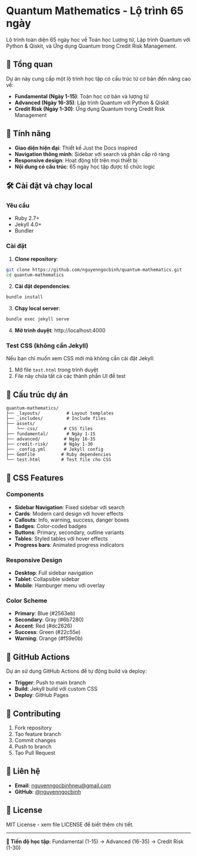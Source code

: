 # Quantum Mathematics - Lộ trình 65 ngày

Lộ trình toàn diện 65 ngày học về Toán học Lượng tử, Lập trình Quantum với Python & Qiskit, và Ứng dụng Quantum trong Credit Risk Management.

## 🎯 Tổng quan

Dự án này cung cấp một lộ trình học tập có cấu trúc từ cơ bản đến nâng cao về:

- **Fundamental (Ngày 1-15)**: Toán học cơ bản và lượng tử
- **Advanced (Ngày 16-35)**: Lập trình Quantum với Python & Qiskit
- **Credit Risk (Ngày 1-30)**: Ứng dụng Quantum trong Credit Risk Management

## 🚀 Tính năng

- **Giao diện hiện đại**: Thiết kế Just the Docs inspired
- **Navigation thông minh**: Sidebar với search và phân cấp rõ ràng
- **Responsive design**: Hoạt động tốt trên mọi thiết bị
- **Nội dung có cấu trúc**: 65 ngày học tập được tổ chức logic

## 🛠️ Cài đặt và chạy local

### Yêu cầu
- Ruby 2.7+ 
- Jekyll 4.0+
- Bundler

### Cài đặt

1. **Clone repository**:
```bash
git clone https://github.com/nguyenngocbinh/quantum-mathematics.git
cd quantum-mathematics
```

2. **Cài đặt dependencies**:
```bash
bundle install
```

3. **Chạy local server**:
```bash
bundle exec jekyll serve
```

4. **Mở trình duyệt**: http://localhost:4000

### Test CSS (không cần Jekyll)

Nếu bạn chỉ muốn xem CSS mới mà không cần cài đặt Jekyll:

1. Mở file `test.html` trong trình duyệt
2. File này chứa tất cả các thành phần UI để test

## 📁 Cấu trúc dự án

```
quantum-mathematics/
├── _layouts/          # Layout templates
├── _includes/         # Include files
├── assets/
│   └── css/          # CSS files
├── fundamental/       # Ngày 1-15
├── advanced/         # Ngày 16-35
├── credit-risk/      # Ngày 1-30
├── _config.yml       # Jekyll config
├── Gemfile          # Ruby dependencies
└── test.html        # Test file cho CSS
```

## 🎨 CSS Features

### Components
- **Sidebar Navigation**: Fixed sidebar với search
- **Cards**: Modern card design với hover effects
- **Callouts**: Info, warning, success, danger boxes
- **Badges**: Color-coded badges
- **Buttons**: Primary, secondary, outline variants
- **Tables**: Styled tables với hover effects
- **Progress bars**: Animated progress indicators

### Responsive Design
- **Desktop**: Full sidebar navigation
- **Tablet**: Collapsible sidebar
- **Mobile**: Hamburger menu với overlay

### Color Scheme
- **Primary**: Blue (#2563eb)
- **Secondary**: Gray (#6b7280)
- **Accent**: Red (#dc2626)
- **Success**: Green (#22c55e)
- **Warning**: Orange (#f59e0b)

## 🔄 GitHub Actions

Dự án sử dụng GitHub Actions để tự động build và deploy:

- **Trigger**: Push to main branch
- **Build**: Jekyll build với custom CSS
- **Deploy**: GitHub Pages

## 📝 Contributing

1. Fork repository
2. Tạo feature branch
3. Commit changes
4. Push to branch
5. Tạo Pull Request

## 📧 Liên hệ

- **Email**: nguyenngocbinhneu@gmail.com
- **GitHub**: [@nguyenngocbinh](https://github.com/nguyenngocbinh)

## 📄 License

MIT License - xem file LICENSE để biết thêm chi tiết.

---

**🎯 Tiến độ học tập**: Fundamental (1-15) → Advanced (16-35) → Credit Risk (1-30) 